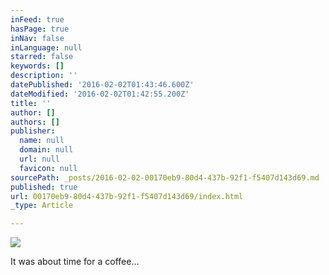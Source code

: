 ```yaml
---
inFeed: true
hasPage: true
inNav: false
inLanguage: null
starred: false
keywords: []
description: ''
datePublished: '2016-02-02T01:43:46.600Z'
dateModified: '2016-02-02T01:42:55.200Z'
title: ''
author: []
authors: []
publisher:
  name: null
  domain: null
  url: null
  favicon: null
sourcePath: _posts/2016-02-02-00170eb9-80d4-437b-92f1-f5407d143d69.md
published: true
url: 00170eb9-80d4-437b-92f1-f5407d143d69/index.html
_type: Article

---
```

![](https://the-grid-user-content.s3-us-west-2.amazonaws.com/4f689b6b-4d3c-4871-a71b-3353a7a72d86.jpg)

It was about time for a coffee...